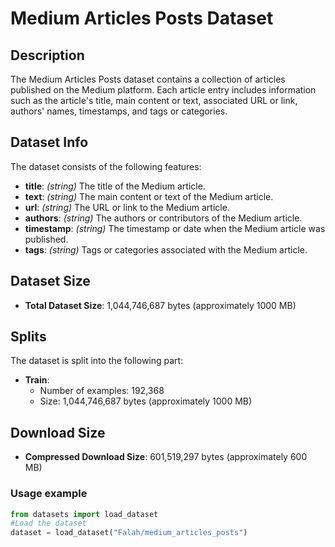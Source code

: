 # Medium Articles Posts Dataset

## Description

The Medium Articles Posts dataset contains a collection of articles published on the Medium platform. Each article entry includes information such as the article's title, main content or text, associated URL or link, authors' names, timestamps, and tags or categories.

## Dataset Info

The dataset consists of the following features:

- **title**: *(string)* The title of the Medium article.
- **text**: *(string)* The main content or text of the Medium article.
- **url**: *(string)* The URL or link to the Medium article.
- **authors**: *(string)* The authors or contributors of the Medium article.
- **timestamp**: *(string)* The timestamp or date when the Medium article was published.
- **tags**: *(string)* Tags or categories associated with the Medium article.

## Dataset Size

- **Total Dataset Size**: 1,044,746,687 bytes (approximately 1000 MB)

## Splits

The dataset is split into the following part:

- **Train**:
  - Number of examples: 192,368
  - Size: 1,044,746,687 bytes (approximately 1000 MB)

## Download Size

- **Compressed Download Size**: 601,519,297 bytes (approximately 600 MB)
###   Usage example
```python
from datasets import load_dataset
#Load the dataset
dataset = load_dataset("Falah/medium_articles_posts")

```